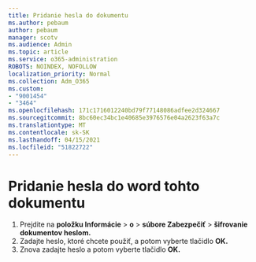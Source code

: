 ```yaml
---
title: Pridanie hesla do dokumentu
ms.author: pebaum
author: pebaum
manager: scotv
ms.audience: Admin
ms.topic: article
ms.service: o365-administration
ROBOTS: NOINDEX, NOFOLLOW
localization_priority: Normal
ms.collection: Adm_O365
ms.custom:
- "9001454"
- "3464"
ms.openlocfilehash: 171c1716012240bd79f77148086adfee2d324667
ms.sourcegitcommit: 8bc60ec34bc1e40685e3976576e04a2623f63a7c
ms.translationtype: MT
ms.contentlocale: sk-SK
ms.lasthandoff: 04/15/2021
ms.locfileid: "51822722"
---
```

# <a name="add-a-password-to-a-word-document"></a>Pridanie hesla do word tohto dokumentu

1. Prejdite na **položku Informácie**  >  **o**  >  **súbore Zabezpečiť**  >  **šifrovanie dokumentov heslom.**
2. Zadajte heslo, ktoré chcete použiť, a potom vyberte tlačidlo **OK.**
3. Znova zadajte heslo a potom vyberte tlačidlo **OK.**